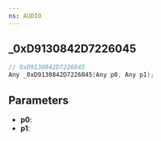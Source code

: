 ```yaml
---
ns: AUDIO
---
```

## _0xD9130842D7226045

```c
// 0xD9130842D7226045
Any _0xD9130842D7226045(Any p0, Any p1);
```

## Parameters
* **p0**:
* **p1**:
